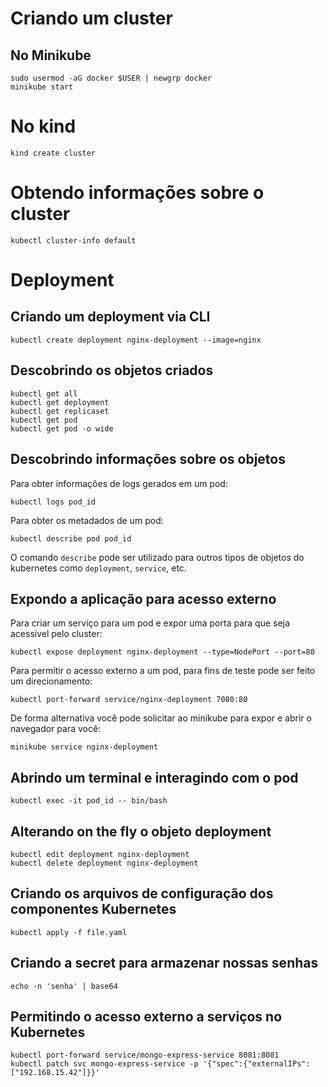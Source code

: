 # Criando um cluster

## No Minikube
```shell
sudo usermod -aG docker $USER | newgrp docker
minikube start
```

# No kind
```shell
kind create cluster
```

# Obtendo informações sobre o cluster
```shell
kubectl cluster-info default
```

# Deployment

## Criando um deployment via CLI
```shell
kubectl create deployment nginx-deployment --image=nginx
```

## Descobrindo os objetos criados
```shell
kubectl get all
kubectl get deployment
kubectl get replicaset
kubectl get pod
kubectl get pod -o wide
```

## Descobrindo informações sobre os objetos
Para obter informações de logs gerados em um pod:
```shell
kubectl logs pod_id
```

Para obter os metadados de um pod:
```shell
kubectl describe pod pod_id
```

O comando `describe` pode ser utilizado para outros tipos de objetos do kubernetes como `deployment`, `service`, etc.

## Expondo a aplicação para acesso externo
Para criar um serviço para um pod e expor uma porta para que seja acessível pelo cluster:
```shell
kubectl expose deployment nginx-deployment --type=NodePort --port=80
```

Para permitir o acesso externo a um pod, para fins de teste pode ser feito um direcionamento:
```shell
kubectl port-forward service/nginx-deployment 7080:80
```

De forma alternativa você pode solicitar ao minikube para expor e abrir o navegador para você:
```shell
minikube service nginx-deployment
```

## Abrindo um terminal e interagindo com o pod
```shell
kubectl exec -it pod_id -- bin/bash
```

## Alterando on the fly o objeto deployment
```shell
kubectl edit deployment nginx-deployment
kubectl delete deployment nginx-deployment
```

## Criando os arquivos de configuração dos componentes Kubernetes
```shell
kubectl apply -f file.yaml
```

## Criando a secret para armazenar nossas senhas
```shell
echo -n 'senha' | base64
```

## Permitindo o acesso externo a serviços no Kubernetes
```shell
kubectl port-forward service/mongo-express-service 8081:8081
kubectl patch svc mongo-express-service -p '{"spec":{"externalIPs":["192.168.15.42"]}}'
```